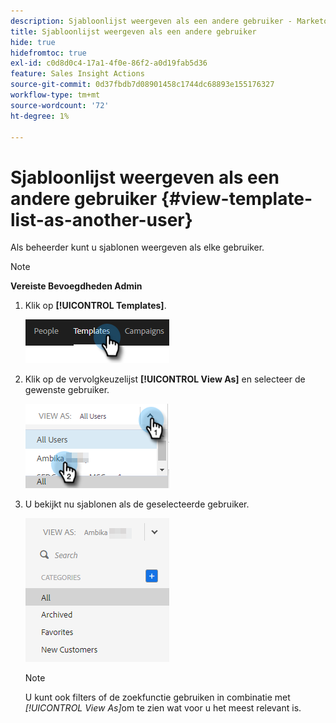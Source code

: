 ```yaml
---
description: Sjabloonlijst weergeven als een andere gebruiker - Marketo Docs - Productdocumentatie
title: Sjabloonlijst weergeven als een andere gebruiker
hide: true
hidefromtoc: true
exl-id: c0d8d0c4-17a1-4f0e-86f2-a0d19fab5d36
feature: Sales Insight Actions
source-git-commit: 0d37fbdb7d08901458c1744dc68893e155176327
workflow-type: tm+mt
source-wordcount: '72'
ht-degree: 1%

---
```


# Sjabloonlijst weergeven als een andere gebruiker {#view-template-list-as-another-user}

Als beheerder kunt u sjablonen weergeven als elke gebruiker.

>[!NOTE]
>
>**Vereiste Bevoegdheden Admin**

1. Klik op **[!UICONTROL Templates]**.

   ![](assets/view-template-list-as-another-user-1.png)

1. Klik op de vervolgkeuzelijst **[!UICONTROL View As]** en selecteer de gewenste gebruiker.

   ![](assets/view-template-list-as-another-user-2.png)

1. U bekijkt nu sjablonen als de geselecteerde gebruiker.

   ![](assets/view-template-list-as-another-user-3.png)

   >[!NOTE]
   >
   >U kunt ook filters of de zoekfunctie gebruiken in combinatie met _[!UICONTROL View As]_&#x200B;om te zien wat voor u het meest relevant is.
